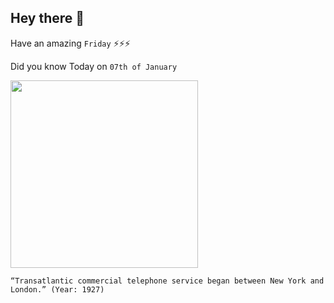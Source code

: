 ## Hey there 👋
Have an amazing `Friday` ⚡⚡⚡

Did you know Today on `07th of January`
 
 [<img src="https://i.pinimg.com/originals/dc/a2/74/dca274c9c7011da576755a014708d1ea.jpg" width="300" />](https://www.edn.com/1st-transatlantic-telephone-service-is-established-january-7-1927/) 
 ```
“Transatlantic commercial telephone service began between New York and London.” (Year: 1927)
```
